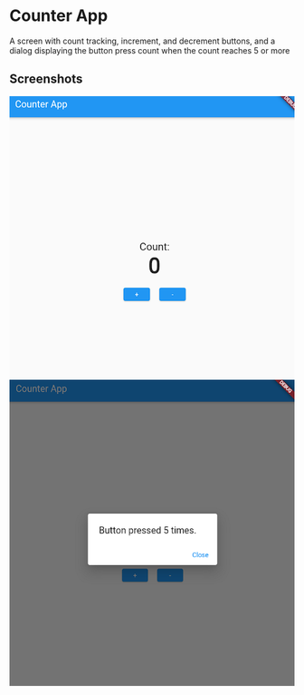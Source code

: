 # Counter App

A screen with count tracking, increment, and decrement buttons, and a dialog displaying the button press count when the count reaches 5 or more

## Screenshots

![1st screenshot](images/ss1.png)
![1st screenshot](images/ss2.png)
